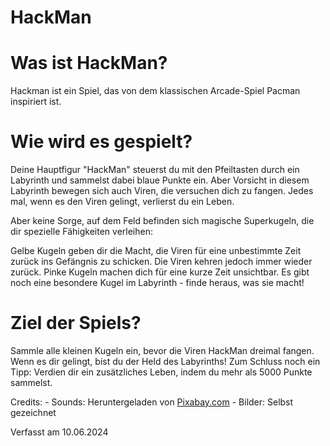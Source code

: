 # HackMan

# Was ist HackMan?
Hackman ist ein Spiel, das von dem klassischen Arcade-Spiel Pacman inspiriert ist. 


# Wie wird es gespielt? 
Deine Hauptfigur "HackMan" steuerst du mit den Pfeiltasten durch ein Labyrinth und sammelst dabei blaue Punkte ein. Aber Vorsicht in diesem Labyrinth bewegen sich auch Viren, die versuchen dich zu fangen. Jedes mal, wenn es den Viren gelingt, verlierst du ein Leben. 

Aber keine Sorge, auf dem Feld befinden sich magische Superkugeln, die dir spezielle Fähigkeiten verleihen:

Gelbe Kugeln geben dir die Macht, die Viren für eine unbestimmte Zeit zurück ins Gefängnis zu schicken. Die Viren kehren jedoch immer wieder zurück.
Pinke Kugeln machen dich für eine kurze Zeit unsichtbar.
Es gibt noch eine besondere Kugel im Labyrinth - finde heraus, was sie macht!


# Ziel der Spiels?
Sammle alle kleinen Kugeln ein, bevor die Viren HackMan dreimal fangen. Wenn es dir gelingt, bist du der Held des Labyrinths!
Zum Schluss noch ein Tipp: Verdien dir ein zusätzliches Leben, indem du mehr als 5000 Punkte sammelst. 



Credits: 
    - Sounds:   Heruntergeladen von [Pixabay.com](https://pixabay.com/)
    - Bilder:   Selbst gezeichnet

    
Verfasst am 10.06.2024
